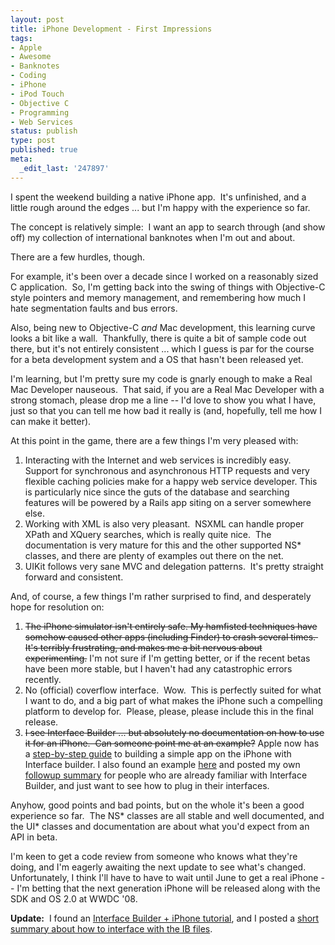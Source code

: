 ```yaml
---
layout: post
title: iPhone Development - First Impressions
tags:
- Apple
- Awesome
- Banknotes
- Coding
- iPhone
- iPod Touch
- Objective C
- Programming
- Web Services
status: publish
type: post
published: true
meta:
  _edit_last: '247897'
---
```

I spent the weekend building a native iPhone app.  It's unfinished, and a little rough around the edges ... but I'm happy with the experience so far.

The concept is relatively simple:  I want an app to search through (and show off) my collection of international banknotes when I'm out and about.

There are a few hurdles, though.

For example, it's been over a decade since I worked on a reasonably sized C application.  So, I'm getting back into the swing of things with Objective-C style pointers and memory management, and remembering how much I hate segmentation faults and bus errors.

Also, being new to Objective-C <em>and</em> Mac development, this learning curve looks a bit like a wall.  Thankfully, there is quite a bit of sample code out there, but it's not entirely consistent ... which I guess is par for the course for a beta development system and a OS that hasn't been released yet.

I'm learning, but I'm pretty sure my code is gnarly enough to make a Real Mac Developer nauseous.  That said, if you are a Real Mac Developer with a strong stomach, please drop me a line -- I'd love to show you what I have, just so that you can tell me how bad it really is (and, hopefully, tell me how I can make it better).

At this point in the game, there are a few things I'm very pleased with:
<ol>
	<li>Interacting with the Internet and web services is incredibly easy.  Support for synchronous and asynchronous HTTP requests and very flexible caching policies make for a happy web service developer. This is particularly nice since the guts of the database and searching features will be powered by a Rails app siting on a server somewhere else.</li>
	<li>Working with XML is also very pleasant.  NSXML can handle proper XPath and XQuery searches, which is really quite nice.  The documentation is very mature for this and the other supported NS* classes, and there are plenty of examples out there on the net.</li>
	<li>UIKit follows very sane MVC and delegation patterns.  It's pretty straight forward and consistent.</li>
</ol>
And, of course, a few things I'm rather surprised to find, and desperately hope for resolution on:
<ol>
	<li><strike>The iPhone simulator isn't entirely safe. My hamfisted techniques have somehow caused other apps (including Finder) to crash several times.  It's terribly frustrating, and makes me a bit nervous about experimenting.</strike> I'm not sure if I'm getting better, or if the recent betas have been more stable, but I haven't had any catastrophic errors recently.</li>
	<li>No (official) coverflow interface.  Wow.  This is perfectly suited for what I want to do, and a big part of what makes the iPhone such a compelling platform to develop for.  Please, please, please include this in the final release.</li>
	<li><strike>I see Interface Builder ... but absolutely no documentation on how to use it for an iPhone.  Can someone point me at an example?</strike>  Apple now has a <a href="http://developer.apple.com/iphone/library/documentation/iPhone/Conceptual/iPhone101/Articles/chapter_2_section_1.html">step-by-step guide</a> to building a simple app on the iPhone with Interface builder.  I also found an example <a href="http://techblog.muthuka.com/index.php/2008/03/27/hello-world-iphone-native-application/">here</a> and posted my own <a href="http://peat.wordpress.com/2008/04/08/iphone-interface-builder/">followup summary</a> for people who are already familiar with Interface Builder, and just want to see how to plug in their interfaces.</li>
</ol>
Anyhow, good points and bad points, but on the whole it's been a good experience so far.  The NS* classes are all stable and well documented, and the UI* classes and documentation are about what you'd expect from an API in beta.

I'm keen to get a code review from someone who knows what they're doing, and I'm eagerly awaiting the next update to see what's changed.  Unfortunately, I think I'll have to have to wait until June to get a real iPhone -- I'm betting that the next generation iPhone will be released along with the SDK and OS 2.0 at WWDC '08.

<strong>Update:</strong>  I found an <a href="http://techblog.muthuka.com/index.php/2008/03/27/hello-world-iphone-native-application/">Interface Builder + iPhone tutorial</a>, and I posted a <a href="http://peat.wordpress.com/2008/04/08/iphone-interface-builder/">short summary about how to interface with the IB files</a>.
